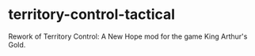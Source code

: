 # territory-control-tactical
Rework of Territory Control: A New Hope mod for the game King Arthur's Gold.
